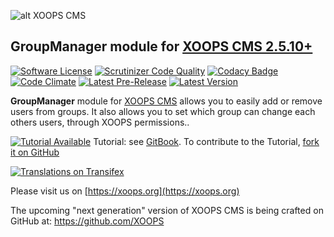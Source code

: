 ![alt XOOPS CMS](https://xoops.org/images/logoXoops4GithubRepository.png)
## GroupManager module for [XOOPS CMS 2.5.10+](https://xoops.org)
[![Software License](https://img.shields.io/badge/license-GPL-brightgreen.svg?style=flat)](LICENSE) 
[![Scrutinizer Code Quality](https://img.shields.io/scrutinizer/g/XoopsModules25x/groupmanager.svg?style=flat)](https://scrutinizer-ci.com/g/XoopsModules25x/groupmanager/?branch=master)
[![Codacy Badge](https://api.codacy.com/project/badge/grade/166bbc6bf0934c9d8a34be46b36661dd)](https://www.codacy.com/app/mambax7/groupmanager_2)
[![Code Climate](https://img.shields.io/codeclimate/github/XoopsModules25x/groupmanager.svg?style=flat)](https://codeclimate.com/github/XoopsModules25x/groupmanager)
[![Latest Pre-Release](https://img.shields.io/github/tag/XoopsModules25x/groupmanager.svg?style=flat)](https://github.com/XoopsModules25x/groupmanager/tags/)
[![Latest Version](https://img.shields.io/github/release/XoopsModules25x/groupmanager.svg?style=flat)](https://github.com/XoopsModules25x/groupmanager/releases/)

**GroupManager** module for [XOOPS CMS](https://xoops.org) allows you to easily add or remove users from groups. It also allows you to set which group can change each others users, through XOOPS permissions..

[![Tutorial Available](https://xoops.org/images/tutorial-available-blue.svg)](https://www.gitbook.com/book/xoops/groupmanager-tutorial/) Tutorial: see [GitBook](https://www.gitbook.com/book/xoops/groupmanager-tutorial/). 
To contribute to the Tutorial, [fork it on GitHub](https://github.com/XoopsDocs/groupmanager-tutorial)

[![Translations on Transifex](https://xoops.org/images/translations-transifex-blue.svg)](https://www.transifex.com/xoops) 

Please visit us on  [https://xoops.org](https://xoops.org)

The upcoming "next generation" version of XOOPS CMS is being crafted on GitHub at: https://github.com/XOOPS

